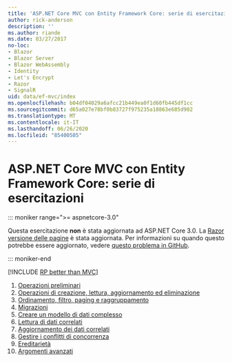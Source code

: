 ```yaml
---
title: 'ASP.NET Core MVC con Entity Framework Core: serie di esercitazioni'
author: rick-anderson
description: ''
ms.author: riande
ms.date: 03/27/2017
no-loc:
- Blazor
- Blazor Server
- Blazor WebAssembly
- Identity
- Let's Encrypt
- Razor
- SignalR
uid: data/ef-mvc/index
ms.openlocfilehash: b04df04029a6afcc21b449ea0f1d60fb445df1cc
ms.sourcegitcommit: d65a027e78bf0b83727f975235a18863e685d902
ms.translationtype: MT
ms.contentlocale: it-IT
ms.lasthandoff: 06/26/2020
ms.locfileid: "85400505"
---
```

# <a name="aspnet-core-mvc-with-ef-core---tutorial-series"></a>ASP.NET Core MVC con Entity Framework Core: serie di esercitazioni

::: moniker range=">= aspnetcore-3.0"

Questa esercitazione **non** è stata aggiornata ad ASP.NET Core 3.0. La [ Razor versione delle pagine](xref:data/ef-rp/intro) è stata aggiornata. Per informazioni su quando questo potrebbe essere aggiornato, vedere [questo problema in GitHub](https://github.com/dotnet/AspNetCore.Docs/issues/13920).

::: moniker-end

[!INCLUDE [RP better than MVC](../../includes/RP-EF/rp-over-mvc.md)]

1. [Operazioni preliminari](xref:data/ef-mvc/intro)
1. [Operazioni di creazione, lettura, aggiornamento ed eliminazione](xref:data/ef-mvc/crud)
1. [Ordinamento, filtro, paging e raggruppamento](xref:data/ef-mvc/sort-filter-page)
1. [Migrazioni](xref:data/ef-mvc/migrations)
1. [Creare un modello di dati complesso](xref:data/ef-mvc/complex-data-model)
1. [Lettura di dati correlati](xref:data/ef-mvc/read-related-data)
1. [Aggiornamento dei dati correlati](xref:data/ef-mvc/update-related-data)
1. [Gestire i conflitti di concorrenza](xref:data/ef-mvc/concurrency)
1. [Ereditarietà](xref:data/ef-mvc/inheritance)
1. [Argomenti avanzati](xref:data/ef-mvc/advanced)
